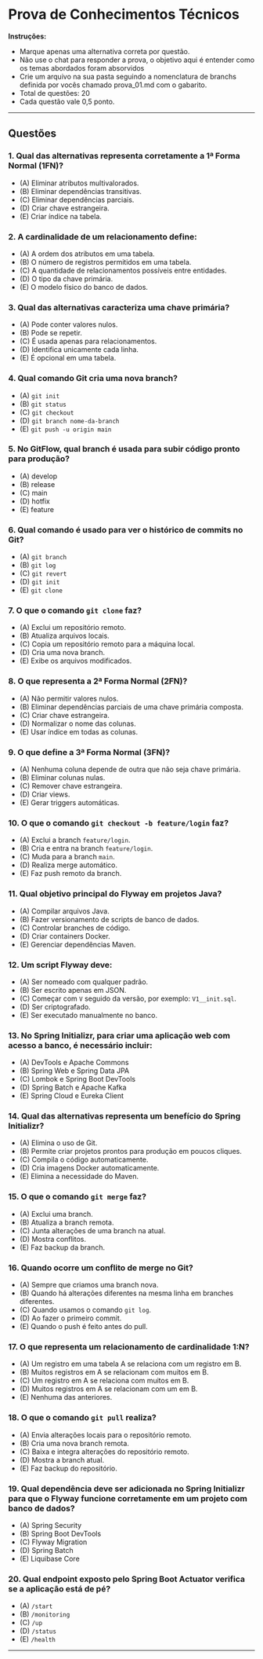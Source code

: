 # Prova de Conhecimentos Técnicos

**Instruções:**
- Marque apenas uma alternativa correta por questão.
- Não use o chat para responder a prova, o objetivo aqui é entender como os temas abordados foram absorvidos
- Crie um arquivo na sua pasta seguindo a nomenclatura de branchs definida por vocês chamado prova_01.md com o gabarito.
- Total de questões: 20
- Cada questão vale 0,5 ponto.

---

## Questões

### 1. Qual das alternativas representa corretamente a **1ª Forma Normal (1FN)**?
- (A) Eliminar atributos multivalorados.  
- (B) Eliminar dependências transitivas.  
- (C) Eliminar dependências parciais.  
- (D) Criar chave estrangeira.  
- (E) Criar índice na tabela.

### 2. A **cardinalidade** de um relacionamento define:
- (A) A ordem dos atributos em uma tabela.  
- (B) O número de registros permitidos em uma tabela.  
- (C) A quantidade de relacionamentos possíveis entre entidades.  
- (D) O tipo da chave primária.  
- (E) O modelo físico do banco de dados.

### 3. Qual das alternativas caracteriza uma **chave primária**?
- (A) Pode conter valores nulos.  
- (B) Pode se repetir.  
- (C) É usada apenas para relacionamentos.  
- (D) Identifica unicamente cada linha.  
- (E) É opcional em uma tabela.

### 4. Qual comando Git cria uma nova **branch**?
- (A) `git init`  
- (B) `git status`  
- (C) `git checkout`  
- (D) `git branch nome-da-branch`  
- (E) `git push -u origin main`

### 5. No **GitFlow**, qual branch é usada para subir código pronto para produção?
- (A) develop  
- (B) release  
- (C) main  
- (D) hotfix  
- (E) feature

### 6. Qual comando é usado para **ver o histórico de commits** no Git?
- (A) `git branch`  
- (B) `git log`  
- (C) `git revert`  
- (D) `git init`  
- (E) `git clone`

### 7. O que o comando `git clone` faz?
- (A) Exclui um repositório remoto.  
- (B) Atualiza arquivos locais.  
- (C) Copia um repositório remoto para a máquina local.  
- (D) Cria uma nova branch.  
- (E) Exibe os arquivos modificados.

### 8. O que representa a **2ª Forma Normal (2FN)**?
- (A) Não permitir valores nulos.  
- (B) Eliminar dependências parciais de uma chave primária composta.  
- (C) Criar chave estrangeira.  
- (D) Normalizar o nome das colunas.  
- (E) Usar índice em todas as colunas.

### 9. O que define a **3ª Forma Normal (3FN)**?
- (A) Nenhuma coluna depende de outra que não seja chave primária.  
- (B) Eliminar colunas nulas.  
- (C) Remover chave estrangeira.  
- (D) Criar views.  
- (E) Gerar triggers automáticas.

### 10. O que o comando `git checkout -b feature/login` faz?
- (A) Exclui a branch `feature/login`.  
- (B) Cria e entra na branch `feature/login`.  
- (C) Muda para a branch `main`.  
- (D) Realiza merge automático.  
- (E) Faz push remoto da branch.

### 11. Qual objetivo principal do **Flyway** em projetos Java?
- (A) Compilar arquivos Java.  
- (B) Fazer versionamento de scripts de banco de dados.  
- (C) Controlar branches de código.  
- (D) Criar containers Docker.  
- (E) Gerenciar dependências Maven.

### 12. Um script Flyway deve:
- (A) Ser nomeado com qualquer padrão.  
- (B) Ser escrito apenas em JSON.  
- (C) Começar com `V` seguido da versão, por exemplo: `V1__init.sql`.  
- (D) Ser criptografado.  
- (E) Ser executado manualmente no banco.

### 13. No **Spring Initializr**, para criar uma aplicação web com acesso a banco, é necessário incluir:
- (A) DevTools e Apache Commons  
- (B) Spring Web e Spring Data JPA  
- (C) Lombok e Spring Boot DevTools  
- (D) Spring Batch e Apache Kafka  
- (E) Spring Cloud e Eureka Client

### 14. Qual das alternativas representa um benefício do **Spring Initializr**?
- (A) Elimina o uso de Git.  
- (B) Permite criar projetos prontos para produção em poucos cliques.  
- (C) Compila o código automaticamente.  
- (D) Cria imagens Docker automaticamente.  
- (E) Elimina a necessidade do Maven.

### 15. O que o comando `git merge` faz?
- (A) Exclui uma branch.  
- (B) Atualiza a branch remota.  
- (C) Junta alterações de uma branch na atual.  
- (D) Mostra conflitos.  
- (E) Faz backup da branch.

### 16. Quando ocorre um **conflito de merge** no Git?
- (A) Sempre que criamos uma branch nova.  
- (B) Quando há alterações diferentes na mesma linha em branches diferentes.  
- (C) Quando usamos o comando `git log`.  
- (D) Ao fazer o primeiro commit.  
- (E) Quando o push é feito antes do pull.

### 17. O que representa um relacionamento de cardinalidade **1:N**?
- (A) Um registro em uma tabela A se relaciona com um registro em B.  
- (B) Muitos registros em A se relacionam com muitos em B.  
- (C) Um registro em A se relaciona com muitos em B.  
- (D) Muitos registros em A se relacionam com um em B.  
- (E) Nenhuma das anteriores.

### 18. O que o comando `git pull` realiza?
- (A) Envia alterações locais para o repositório remoto.  
- (B) Cria uma nova branch remota.  
- (C) Baixa e integra alterações do repositório remoto.  
- (D) Mostra a branch atual.  
- (E) Faz backup do repositório.

### 19. Qual dependência deve ser adicionada no Spring Initializr para que o Flyway funcione corretamente em um projeto com banco de dados?
- (A) Spring Security  
- (B) Spring Boot DevTools  
- (C) Flyway Migration  
- (D) Spring Batch  
- (E) Liquibase Core

### 20. Qual endpoint exposto pelo Spring Boot Actuator verifica se a aplicação está de pé?
- (A) `/start`  
- (B) `/monitoring`  
- (C) `/up`  
- (D) `/status`  
- (E) `/health`

---
